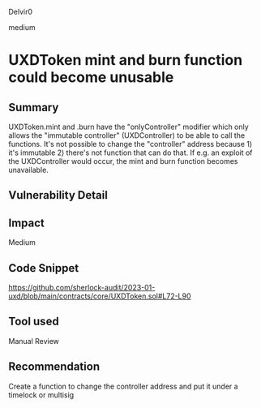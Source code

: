 Delvir0

medium

# UXDToken mint and burn function could become unusable

## Summary
UXDToken.mint and .burn have the "onlyController" modifier which only allows the "immutable controller" (UXDController) to be able to call the functions. It's not possible to change the "controller" address because 1) it's immutable 2) there's not function that can do that. If e.g. an exploit of the UXDController would occur, the mint and burn function becomes unavailable. 
## Vulnerability Detail

## Impact
Medium
## Code Snippet
https://github.com/sherlock-audit/2023-01-uxd/blob/main/contracts/core/UXDToken.sol#L72-L90
## Tool used

Manual Review

## Recommendation
Create a function to change the controller address and put it under a timelock or multisig
